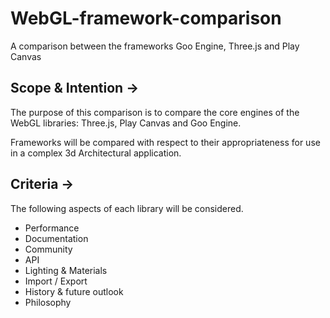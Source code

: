 # WebGL-framework-comparison
A comparison between the frameworks Goo Engine, Three.js and Play Canvas

## Scope & Intention →

The purpose of this comparison is to compare the core engines of the WebGL libraries: Three.js, Play Canvas and Goo Engine.

Frameworks will be compared with respect to their appropriateness for use in a complex 3d Architectural application.
 

## Criteria →
The following aspects of each library will be considered.

- Performance
- Documentation
- Community
- API
- Lighting & Materials
- Import / Export
- History & future outlook
- Philosophy





